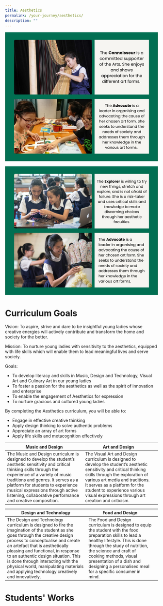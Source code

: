 ```yaml
---
title: Aesthetics
permalink: /your-journey/aesthetics/
description: ""
---
```

![Aesthetics in RGS](/images/aesthetics1.png)

![Aesthetics in RGS](/images/aesthetics2.png)

# Curriculum Goals

Vision: To aspire, strive and dare to be insightful young ladies whose creative energies will actively contribute and transform the home and society for the better.

Mission: To nurture young ladies with sensitivity to the aesthetics, equipped with life skills which will enable them to lead meaningful lives and serve society.

Goals:
* To develop literacy and skills in Music, Design and Technology, Visual Art and Culinary Art in our young ladies
* To foster a passion for the aesthetics as well as the spirit of innovation and enterprise
* To enable the engagement of Aesthetics for expression
* To nurture gracious and cultured young ladies

By completing the Aesthetics curriculum, you will be able to:
* Engage in effective creative thinking
* Apply design thinking to solve authentic problems
* Appreciate an array of art forms
* Apply life skills and metacognition effectively



| **Music and Design** | **Art and Design** |  |
| -------- | -------- | - |
| The Music and Design curriculum is designed to develop the student’s aesthetic sensitivity and critical thinking skills through the experience of a variety of music traditions and genres. It serves as a platform for students to experience musical expressions through active listening, collaborative performance and creative composition.     | The Visual Art and Design curriculum is designed to develop the student’s aesthetic sensitivity and critical thinking skills through the exploration of various art media and traditions. It serves as a platform for the student to experience various visual expressions through art creation and criticism.     |      |

| **Design and Technology**| **Food and Design** |  |
| -------- | -------- | - |
| The Design and Technology curriculum is designed to fire the imagination of the student as she goes through the creative design process to conceptualise and create an artefact that is aesthetically pleasing and functional, in response to an authentic design situation. This is done through interacting with the physical world, manipulating materials and applying technology creatively and innovatively.     | The Food and Design curriculum is designed to equip the student with the food preparation skills to lead a healthy lifestyle. This is done through the study of nutrition, the science and craft of cooking methods, visual presentation of a dish and designing a personalised meal for a specific consumer in mind.     |      |
# Students' Works



